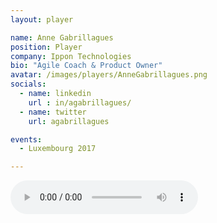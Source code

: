 ```yaml
---
layout: player

name: Anne Gabrillagues
position: Player
company: Ippon Technologies
bio: "Agile Coach & Product Owner"
avatar: /images/players/AnneGabrillagues.png
socials:
  - name: linkedin
    url : in/agabrillagues/
  - name: twitter
    url: agabrillagues

events:
  - Luxembourg 2017

---
```


<audio controls>
  <source src="/files/soundbites/2017-03/170324-AnneGabrillagues.mp3" type="audio/mpeg">
  Your browser does not support the audio tag.
</audio>
